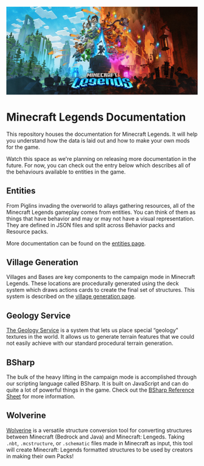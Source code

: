 ![Minecraft Legends Logo](images/minecraftlegends_logo.jpg)
# Minecraft Legends Documentation
This repository houses the documentation for Minecraft Legends. It will help you understand how the data is laid out and how to make your own mods for the game.

Watch this space as we're planning on releasing more documentation in the future. For now, you can check out the entry below which describes all of the behaviours available to entities in the game.

## Entities
From Piglins invading the overworld to allays gathering resources, all of the Minecraft Legends gameplay comes from entities. You can think of them as things that have behavior and may or may not have a visual representation. They are defined in JSON files and split across Behavior packs and Resource packs.

More documentation can be found on the [entities page](Entities.md).

## Village Generation
Villages and Bases are key components to the campaign mode in Minecraft Legends. These locations are procedurally generated using the deck system which draws actions cards to create the final set of structures. This system is described on the [village generation page](VillageGeneration.md).

## Geology Service
[The Geology Service](GeologyService.md) is a system that lets us place special “geology” textures in the world. It allows us to generate terrain features that we could not easily achieve with our standard procedural terrain generation.

## BSharp
The bulk of the heavy lifting in the campaign mode is accomplished through our scripting language called BSharp. It is built on JavaScript and can do quite a lot of powerful things in the game. Check out the [BSharp Reference Sheet](BSharpReferenceSheet.md) for more information.

## Wolverine
[Wolverine](Wolverine.md) is a versatile structure conversion tool for converting structures between Minecraft (Bedrock and Java) and Minecraft: Lengeds. Taking `.nbt`, `.mcstructure`, or `.schematic` files made in Minecraft as input, this tool will create Minecraft: Legends formatted structures to be used by creators in making their own Packs!
